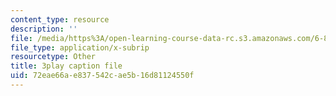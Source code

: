 ```yaml
---
content_type: resource
description: ''
file: /media/https%3A/open-learning-course-data-rc.s3.amazonaws.com/6-849-geometric-folding-algorithms-linkages-origami-polyhedra-fall-2012/72eae66ae837542cae5b16d81124550f_yIjTCMlIgpU.vtt
file_type: application/x-subrip
resourcetype: Other
title: 3play caption file
uid: 72eae66a-e837-542c-ae5b-16d81124550f
---
```

